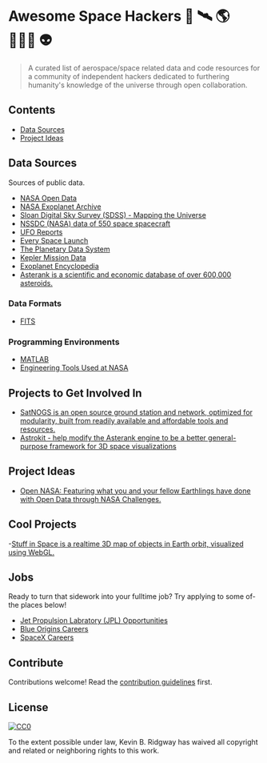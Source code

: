 # Awesome Space Hackers 🚀 🛰 🌎 👩🏽‍🚀 👽

> A curated list of aerospace/space related data and code resources for a community of independent hackers dedicated to furthering humanity's knowledge of the universe through open collaboration.


## Contents

- [Data Sources](#datasources)
- [Project Ideas](#projectideas)

## Data Sources

Sources of public data.

- [NASA Open Data](https://open.nasa.gov/open-data/)
- [NASA Exoplanet Archive](http://exoplanetarchive.ipac.caltech.edu/)
- [Sloan Digital Sky Survey (SDSS) - Mapping the Universe](http://www.sdss.org/)
- [NSSDC (NASA) data of 550 space spacecraft](http://nssdc.gsfc.nasa.gov/nssdc/obtaining_data.html)
- [UFO Reports](http://www.nuforc.org/webreports.html)
- [Every Space Launch](http://planet4589.org/space/log/launchlog.txt)
- [The Planetary Data System](https://pds.jpl.nasa.gov/)
- [Kepler Mission Data](https://archive.stsci.edu/kepler/published_planets/search.php)
- [Exoplanet Encyclopedia](http://exoplanet.eu/)
- [Asterank is a scientific and economic database of over 600,000 asteroids.](http://www.asterank.com/)

### Data Formats

- [FITS](https://idlastro.gsfc.nasa.gov/fitsio.html)

### Programming Environments

- [MATLAB](https://www.mathworks.com/products/matlab.html)
- [Engineering Tools Used at NASA](https://www.nasa.gov/centers/johnson/engineering/tools/index.html)

## Projects to Get Involved In

- [SatNOGS is an open source ground station and network, optimized for modularity, built from readily available and affordable tools and resources.](https://satnogs.org/)
- [Astrokit - help modify the Asterank engine to be a better general-purpose framework for 3D space visualizations](https://github.com/typpo/astrokit)

## Project Ideas

- [Open NASA: Featuring what you and your fellow Earthlings have done with Open Data through NASA Challenges.](https://open.nasa.gov/innovation-space/)

## Cool Projects

-[Stuff in Space is a realtime 3D map of objects in Earth orbit, visualized using WebGL.](http://stuffin.space/)

## Jobs

Ready to turn that sidework into your fulltime job? Try applying to some of-  the places below!

- [Jet Propulsion Labratory (JPL) Opportunities](https://www.jpl.nasa.gov/opportunities/)
- [Blue Origins Careers](https://www.blueorigin.com/careers)
- [SpaceX Careers](http://www.spacex.com/careers)

## Contribute

Contributions welcome! Read the [contribution guidelines](contributing.md) first.


## License

[![CC0](http://mirrors.creativecommons.org/presskit/buttons/88x31/svg/cc-zero.svg)](http://creativecommons.org/publicdomain/zero/1.0)

To the extent possible under law, Kevin B. Ridgway has waived all copyright and
related or neighboring rights to this work.
